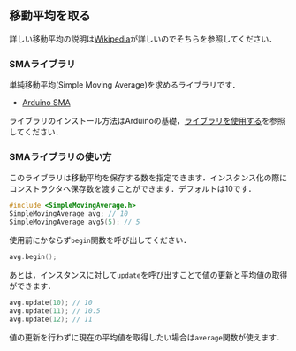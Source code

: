 ## 移動平均を取る

詳しい移動平均の説明は[Wikipedia](https://ja.wikipedia.org/wiki/%E7%A7%BB%E5%8B%95%E5%B9%B3%E5%9D%87)が詳しいのでそちらを参照してください．

### SMAライブラリ

単純移動平均(Simple Moving Average)を求めるライブラリです．

* [Arduino SMA](https://github.com/ainehanta/arduino-sma)

ライブラリのインストール方法はArduinoの基礎，[ライブラリを使用する](../using-libraries/README.md)を参照してください．

### SMAライブラリの使い方

このライブラリは移動平均を保存する数を指定できます．インスタンス化の際にコンストラクタへ保存数を渡すことができます．デフォルトは10です．
```C++
#include <SimpleMovingAverage.h>
SimpleMovingAverage avg; // 10
SimpleMovingAverage avg5(5); // 5
```

使用前にかならず`begin`関数を呼び出してください．
```C++
avg.begin();
```

あとは，インスタンスに対して`update`を呼び出すことで値の更新と平均値の取得ができます．
```C++
avg.update(10); // 10
avg.update(11); // 10.5
avg.update(12); // 11
```

値の更新を行わずに現在の平均値を取得したい場合は`average`関数が使えます．
